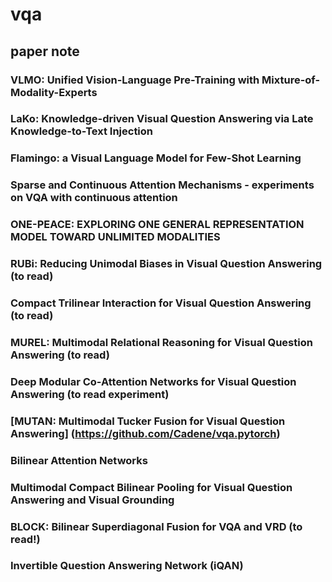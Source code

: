 # vqa

## paper note

### VLMO: Unified Vision-Language Pre-Training with Mixture-of-Modality-Experts
### LaKo: Knowledge-driven Visual Question Answering via Late Knowledge-to-Text Injection
### Flamingo: a Visual Language Model for Few-Shot Learning
### Sparse and Continuous Attention Mechanisms - experiments on VQA with continuous attention
### ONE-PEACE: EXPLORING ONE GENERAL REPRESENTATION MODEL TOWARD UNLIMITED MODALITIES
### RUBi: Reducing Unimodal Biases in Visual Question Answering (to read)
### Compact Trilinear Interaction for Visual Question Answering (to read)
### MUREL: Multimodal Relational Reasoning for Visual Question Answering (to read)
### Deep Modular Co-Attention Networks for Visual Question Answering (to read experiment)
### [MUTAN: Multimodal Tucker Fusion for Visual Question Answering] (https://github.com/Cadene/vqa.pytorch)
### Bilinear Attention Networks
### Multimodal Compact Bilinear Pooling for Visual Question Answering and Visual Grounding
### BLOCK: Bilinear Superdiagonal Fusion for VQA and VRD (to read!)
### Invertible Question Answering Network (iQAN) 

